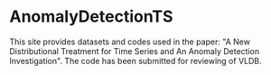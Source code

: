 # AnomalyDetectionTS
This site provides datasets and codes used in the paper: "A New Distributional Treatment for Time Series and An Anomaly Detection Investigation". The code has been submitted for reviewing of VLDB.
